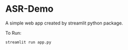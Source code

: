# ASR-Demo

A simple web app created by streamlit python package.


To Run:

`streamlit run app.py`
